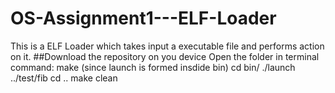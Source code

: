 # OS-Assignment1---ELF-Loader

This is a ELF Loader which takes input a executable file and performs action on it.
##Download the repository on you device
Open the folder in terminal
command:
make
(since launch is formed insdide bin)
cd bin/
./launch ../test/fib
cd ..
make clean
